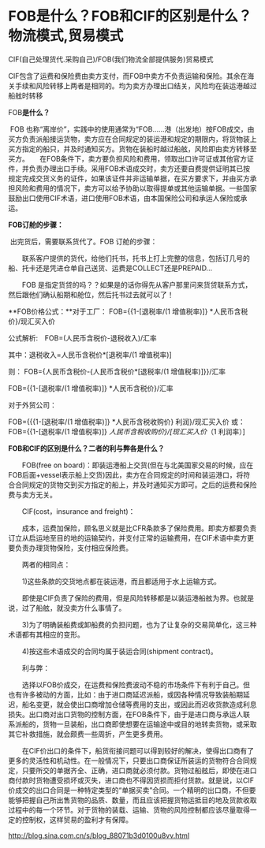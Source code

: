 # FOB是什么？FOB和CIF的区别是什么？物流模式,贸易模式 



CIF(自己处理货代.采购自己)/FOB(我们物流全部提供服务)贸易模式 





CIF包含了运费和保险费由卖方支付，而FOB中卖方不负责运输和保险。其余在海关手续和风险转移上两者是相同的。均为卖方办理出口结关，风险均在装运港越过船舷时转移





FOB**是什么？**

​     FOB 也称“离岸价”，实践中的使用通常为“FOB……港（出发地）按FOB成交，由买方负责派船接运货物，卖方应在合同规定的装运港和规定的期限内，将货物装上买方指定的船只，并及时通知买方。货物在装船时越过船舷，风险即由卖方转移至买方。
　  在FOB条件下，卖方要负担风险和费用，领取出口许可证或其他官方证件，并负责办理出口手续。采用FOB术语成交时，卖方还要自费提供证明其已按规定完成交货义务的证件，如果该证件并非运输单据，在买方要求下，并由买方承担风险和费用的情况下，卖方可以给予协助以取得提单或其他运输单据。一些国家鼓励出口使用CIF术语，进口使用FOB术语，由本国保险公司和承运人保险或承运。

**FOB订舱的步骤：**

​    出完货后，需要联系货代了。FOB 订舱的步骤：

　　联系客户提供的货代，给他们托书，托书上打上完整的信息，包括订几号的船、托卡还是凭进仓单自己送货、运费是COLLECT还是PREPAID...

　　FOB 是指定货贷的吗？？如果是的话你得先从客户那里问来货贷联系方式，然后跟他们确认船期和舱位，然后托书过去就可以了！

**FOB价格公式：**对于工厂： FOB={{1-[退税率/(1 增值税率)]} *人民币含税价}/现汇买入价 　　

公式解析:　FOB=(人民币含税价-退税收入)/汇率 　　

其中：退税收入=人民币含税价*[退税率/(1 增值税率)] 　　

则： FOB={人民币含税价-{人民币含税价*[退税率/(1 增值税率)]}}/汇率 　　

FOB={{1-[退税率/(1 增值税率)]} *人民币含税价}/汇率 　　

对于外贸公司： 　　

FOB={{{1-[退税率/(1 增值税率)]} *人民币含税收购价} 利润}/现汇买入价 或：FOB={{1-[退税率/(1 增值税率)]} *人民币含税收购价}/[现汇买入价*（1 利润率）]

 **FOB和CIF的区别是什么？二者的利与弊各是什么？**

　　FOB(free on board)：即装运港船上交货(但在与北美国家交易的时候，应在FOB后面+vessel表示船上交货)因此，卖方在合同规定的时间和装运港口，将符合合同规定的货物交到买方指定的船上，并及时通知买方即可。之后的运费和保险费与卖方无关。

　　CIF(cost，insurance and freight)：

　　成本，运费加保险，顾名思义就是比CFR条款多了保险费用。即卖方都要负责订立从启运地至目的地的运输契约，并支付正常的运输费用，在CIF术语中卖方更要负责办理货物保险，支付相应保险费。

　　两者的相同点：

　　1)这些条款的交货地点都在装运港，而且都适用于水上运输方式。

　　即使是CIF负责了保险的费用，但是风险转移都是以装运港船舷为界。也就是说，过了船舷，就没卖方什么事情了。

　　3)为了明确装船费或卸船费的负担问题，也为了让复杂的交易简单化，这三种术语都有其相应的变形。

　　4)按这些术语成交的合同均属于装运合同(shipment contract)。

　　利与弊：

　　选择以FOB价成交，在运费和保险费波动不稳的市场条件下有利于自己。但也有许多被动的方面，比如：由于进口商延迟派船，或因各种情况导致装船期延迟，船名变更，就会使出口商增加仓储等费用的支出，或因此而迟收货款造成利息损失。出口商对出口货物的控制方面，在FOB条件下，由于是进口商与承运人联系派船的，货物一旦装船，出口商即使想要在运输途中或目的地转卖货物，或采取其它补救措施，就会颇费一些周折，产生更多费用。

　　在CIF价出口的条件下，船货衔接问题可以得到较好的解决，使得出口商有了更多的灵活性和机动性。在一般情况下，只要出口商保证所装运的货物符合合同规定，只要所交的单据齐全、正确，进口商就必须付款。货物过船舷后，即使在进口商付款时货物遭受损坏或灭失，进口商也不得因货损而拒付货款。就是说，以CIF价成交的出口合同是一种特定类型的“单据买卖”合同。一个精明的出口商，不但要能够把握自己所出售货物的品质、数量，而且应该把握货物运抵目的地及货款收取过程中的每一个环节。对于货物的装载、运输、货物的风险控制都应该尽量取得一定的控制权，这样贸易的盈利才有保障。





http://blog.sina.com.cn/s/blog_88071b3d0100u8vv.html